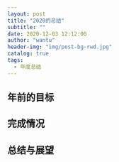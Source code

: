 ```yaml
---
layout: post
title: "2020的总结"
subtitle: ""
date: 2020-12-03 12:12:00
author: "wantu"
header-img: "img/post-bg-rwd.jpg"
catalog: true
tags:
  - 年度总结
---
```


## 年前的目标

## 完成情况

## 总结与展望
